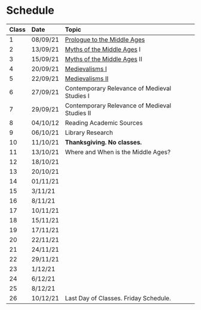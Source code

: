# Schedule

| Class | Date | Topic |
| :--- | :--- | :--- |
| 1 | 08/09/21 | [Prologue to the Middle Ages](detailed-schedule.md#class-1-introduction) |
| 2 | 13/09/21 | [Myths of the Middle Ages](detailed-schedule.md#class-2-and-3-myths-of-the-middle-ages) I |
| 3 | 15/09/21 | [Myths of the Middle Ages](detailed-schedule.md#class-2-and-3-myths-of-the-middle-ages) II |
| 4 | 20/09/21 | [Medievalisms I](detailed-schedule.md#class-4-what-are-medievalisms) |
| 5 | 22/09/21 | [Medievalisms II](detailed-schedule.md#class-5-how-is-medieval-studies-a-medievalism) |
| 6 | 27/09/21 | Contemporary Relevance of Medieval Studies I |
| 7 | 29/09/21 | Contemporary Relevance of Medieval Studies II |
| 8 | 04/10/12 | Reading Academic Sources |
| 9 | 06/10/21 | Library Research |
| 10 | 11/10/21 | **Thanksgiving. No classes.**  |
| 11 | 13/10/21 | Where and When is the Middle Ages? |
| 12 | 18/10/21 |  |
| 13 | 20/10/21 |  |
| 14 | 01/11/21 |  |
| 15 | 3/11/21 |  |
| 16 | 8/11/21 |  |
| 17 | 10/11/21 |  |
| 18 | 15/11/21 |  |
| 19 | 17/11/21 |  |
| 20 | 22/11/21 |  |
| 21 | 24/11/21 |  |
| 22 | 29/11/21 |  |
| 23 | 1/12/21 |  |
| 24 | 6/12/21 |  |
| 25 | 8/12/21 |  |
| 26 | 10/12/21 | Last Day of Classes. Friday Schedule.  |


